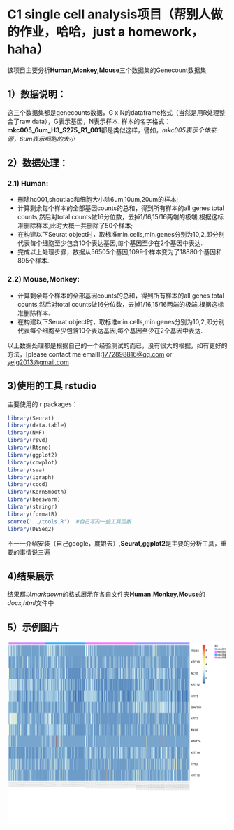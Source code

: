 # C1 single cell analysis项目（帮别人做的作业，哈哈，just a homework，haha）
该项目主要分析**Human,Monkey,Mouse**三个数据集的Genecount数据集

## 1）数据说明：
这三个数据集都是genecounts数据，G x N的dataframe格式（当然是用R处理整合了raw data），G表示基因，N表示样本.
样本的名字格式：**mkc005_6um_H3_S275_R1_001**都是类似这样，譬如，*mkc005表示个体来源，6um表示细胞的大小*

## 2）数据处理：
### 2.1) Human:
* 删除hc001,shoutiao和细胞大小除6um,10um,20um的样本;
* 计算剩余每个样本的全部基因counts的总和，得到所有样本的all genes total counts,然后对total counts做16分位数，去掉1/16,15/16两端的极端,根据这标准删除样本,此时大概一共删除了50个样本;
* 在构建以下Seurat object时，取标准min.cells,min.genes分别为10,2,即分别代表每个细胞至少包含10个表达基因,每个基因至少在2个基因中表达.
* 完成以上处理步骤，数据从56505个基因,1099个样本变为了18880个基因和895个样本.

### 2.2) Mouse,Monkey:
* 计算剩余每个样本的全部基因counts的总和，得到所有样本的all genes total counts,然后对total counts做16分位数，去掉1/16,15/16两端的极端,根据这标准删除样本.
* 在构建以下Seurat object时，取标准min.cells,min.genes分别为10,2,即分别代表每个细胞至少包含10个表达基因,每个基因至少在2个基因中表达.

以上数据处理都是根据自己的一个经验测试的而已，没有很大的根据，如有更好的方法，[please contact me email]:1772898816@qq.com or yejg2013@gmail.com


## 3)使用的工具 **rstudio**
主要使用的 r packages：
``` r
library(Seurat)
library(data.table) 
library(NMF)
library(rsvd)
library(Rtsne)
library(ggplot2)
library(cowplot)
library(sva)
library(igraph)
library(cccd)
library(KernSmooth)
library(beeswarm)
library(stringr)
library(formatR)
source('../tools.R')  #自己写的一些工具函数
library(DESeq2)
```
不一一介绍安装（自己google，度娘去）,**Seurat,ggplot2**是主要的分析工具，重要的事情说三遍

## 4)结果展示
结果都以*markdown*的格式展示在各自文件夹**Human.Monkey,Mouse**的*docx,html*文件中

## 5）示例图片
![C1 picture5](https://github.com/yejg2017/C1-single-cell-analysis/blob/master/%E5%9B%BE%E7%89%875.png)






